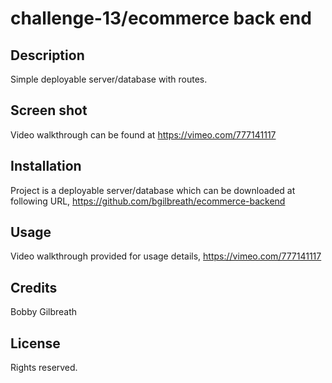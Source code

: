 # challenge-13/ecommerce back end
## Description

Simple deployable server/database with routes.

## Screen shot

Video walkthrough can be found at https://vimeo.com/777141117

## Installation

Project is a deployable server/database which can be downloaded at following URL, https://github.com/bgilbreath/ecommerce-backend

## Usage

Video walkthrough provided for usage details, https://vimeo.com/777141117

## Credits

Bobby Gilbreath

## License

Rights reserved.